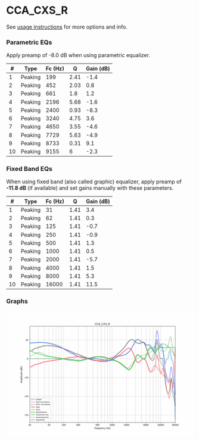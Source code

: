 # CCA_CXS_R
See [usage instructions](https://github.com/jaakkopasanen/AutoEq#usage) for more options and info.

### Parametric EQs
Apply preamp of -8.0 dB when using parametric equalizer.

|   # | Type    |   Fc (Hz) |    Q |   Gain (dB) |
|-----|---------|-----------|------|-------------|
|   1 | Peaking |       199 | 2.41 |        -1.4 |
|   2 | Peaking |       452 | 2.03 |         0.8 |
|   3 | Peaking |       661 | 1.8  |         1.2 |
|   4 | Peaking |      2196 | 5.68 |        -1.6 |
|   5 | Peaking |      2400 | 0.93 |        -8.3 |
|   6 | Peaking |      3240 | 4.75 |         3.6 |
|   7 | Peaking |      4650 | 3.55 |        -4.6 |
|   8 | Peaking |      7729 | 5.63 |        -4.9 |
|   9 | Peaking |      8733 | 0.31 |         9.1 |
|  10 | Peaking |      9155 | 6    |        -2.3 |

### Fixed Band EQs
When using fixed band (also called graphic) equalizer, apply preamp of **-11.8 dB** (if available) and set gains manually with these parameters.

|   # | Type    |   Fc (Hz) |    Q |   Gain (dB) |
|-----|---------|-----------|------|-------------|
|   1 | Peaking |        31 | 1.41 |         3.4 |
|   2 | Peaking |        62 | 1.41 |         0.3 |
|   3 | Peaking |       125 | 1.41 |        -0.7 |
|   4 | Peaking |       250 | 1.41 |        -0.9 |
|   5 | Peaking |       500 | 1.41 |         1.3 |
|   6 | Peaking |      1000 | 1.41 |         0.5 |
|   7 | Peaking |      2000 | 1.41 |        -5.7 |
|   8 | Peaking |      4000 | 1.41 |         1.5 |
|   9 | Peaking |      8000 | 1.41 |         5.3 |
|  10 | Peaking |     16000 | 1.41 |        11.5 |

### Graphs
![](./CCA_CXS_R.png)
